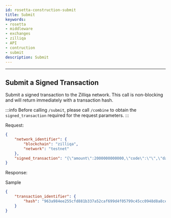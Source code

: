 ```yaml
---
id: rosetta-construction-submit
title: Submit
keywords: 
- rosetta
- middleware
- exchanges
- zilliqa
- API
- contruction
- submit
description: Submit
---
```


---

## Submit a Signed Transaction

Submit a signed transaction to the Zilliqa network. This call is non-blocking and will return immediately with a transaction hash.

:::info
Before calling `/submit`, please call `/combine` to obtain the `signed_transaction` required for the  request parameters.
:::


Request:

```json
{
    "network_identifier": {
        "blockchain": "zilliqa",
        "network": "testnet"
    },
    "signed_transaction": "{\"amount\":2000000000000,\"code\":\"\",\"data\":\"\",\"gasLimit\":1,\"gasPrice\":2000000000,\"nonce\":187,\"pubKey\":\"02e44ef2c5c2031386faa6cafdf5f67318cc661871b0112a27458e65f37a35655e\",\"senderAddr\":\"zil1n8uafq4thhzlq5nj50p55al9jvamr3s45hm49r\",\"signature\":\"fcb93583d963a7c11f52f04b1ecbd129aa3df896e618b47ff163dc18c53b59afc4289851fd2d5a50eaa7d7ae0763eb912797b0b34e1cf1e6d3865a218e1066b7\",\"toAddr\":\"zil1f9uqwhwkq7fnzgh5x4djyzg4a7j3apx8dsnnc0\",\"version\":21823489}"
}
```

Response:

Sample

```json
{
    "transaction_identifier": {
        "hash": "963a984ee255cfd881b337a52caf699d4f05799c45cc0948d8a8ce72a6a12d8e"
    }
}
```

